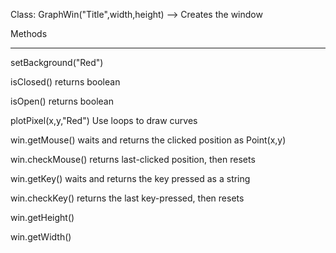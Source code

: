 
Class: GraphWin("Title",width,height)  --> Creates the window



Methods
_____________________

  setBackground("Red")
  
  isClosed()   returns boolean
  
  isOpen()     returns boolean
  
  plotPixel(x,y,"Red") Use loops to draw curves
  
  win.getMouse()  waits and returns the clicked position as Point(x,y)
  
  win.checkMouse()  returns last-clicked position, then resets
  
  win.getKey()    waits and returns the key pressed as a string
  
  win.checkKey()    returns the last key-pressed, then resets
  
  win.getHeight()
  
  win.getWidth()
  
  
